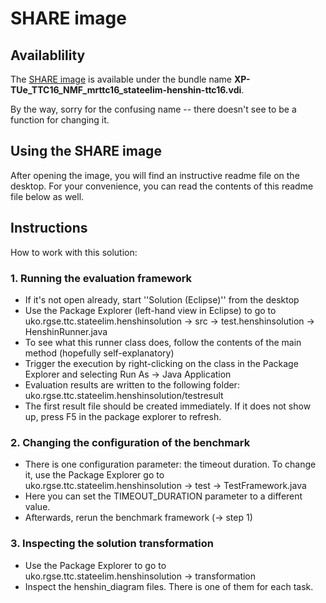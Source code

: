# SHARE image

## Availablility 
The [SHARE image](http://is.ieis.tue.nl/staff/pvgorp/share/?page=ConfigureNewSession&vdi=XP-TUe_TTC16_NMF_mrttc16_stateelim-henshin-ttc16.vdi) is available under the bundle name **XP-TUe_TTC16_NMF_mrttc16_stateelim-henshin-ttc16.vdi**.

By the way, sorry for the confusing name -- there doesn't see to be a function for changing it.

## Using the SHARE image

After opening the image, you will find an instructive readme file on the desktop. For your convenience, you can read the contents of this readme file below as well.

## Instructions 

How to work with this solution:
 
### 1. Running the evaluation framework
 
- If it's not open already, start ''Solution (Eclipse)'' from the desktop
- Use the Package Explorer (left-hand view in Eclipse) to go to  
    uko.rgse.ttc.stateelim.henshinsolution
     -> src
     -> test.henshinsolution
     -> HenshinRunner.java
- To see what this runner class does, follow the contents
  of the main method (hopefully self-explanatory)
- Trigger the execution by right-clicking on the class
  in the Package Explorer and selecting Run As -> Java Application
- Evaluation results are written to the following folder:
  uko.rgse.ttc.stateelim.henshinsolution/testresult
- The first result file should be created immediately. If it does not
  show up, press F5 in the package explorer to refresh.
 
### 2. Changing the configuration of the benchmark
 
- There is one configuration parameter: the timeout duration.
  To change it, use the Package Explorer go to  
    uko.rgse.ttc.stateelim.henshinsolution
     -> test
     -> TestFramework.java
- Here you can set the TIMEOUT_DURATION parameter to a different
  value.
- Afterwards, rerun the benchmark framework (-> step 1)
 
### 3. Inspecting the solution transformation
 
- Use the Package Explorer to go to  
    uko.rgse.ttc.stateelim.henshinsolution
     -> transformation
- Inspect the henshin_diagram files. There is one of them for each
  task.
